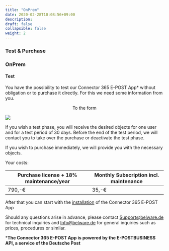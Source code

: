 ```yaml
---
title: "OnPrem"
date: 2020-02-28T10:08:56+09:00
description: 
draft: false
collapsible: false
weight: 2
---
```

### Test & Purchase

### OnPrem

#### Test
You have the possibility to test our Connector 365 E-POST App* without obligation or to purchase it directly. For this we need some information from you.

<p style="text-align: center;">
To the form
</p>

[<img src="/images/apps/Forms_epost.png">](https://forms.office.com/Pages/ResponsePage.aspx?id=wbg8p1B5wk60E37fEWJ6gK10RbLPyuxOs2bKXXZxm8JUM0tNOEJVMlIxUkpOQzJTN0owME5OV0wwNy4u)

If you wish a test phase, you will receive the desired objects for one user and for a test period of 30 days. Before the end of the test period, we will contact you to take over the purchase or deactivate the test phase.

If you wish to purchase immediately, we will provide you with the necessary objects.

Your costs:

| Purchase license + 18% maintenance/year | Monthly Subscription incl. maintenance |
|-----------------------------------------|----------------------------------------|
|790,-€                                   | 35,-€                                  |

After that you can start with the [installation](/en-us/apps/e-post/first-steps/installation/) of the Connector 365 E-POST App

Should any questions arise in advance, please contact Support@belware.de for technical inquiries and Info@belware.de for general inquiries such as prices, procedures or similar.

***The Connector 365 E-POST App is powered by the E-POSTBUSINESS API, a service of the Deutsche Post**





